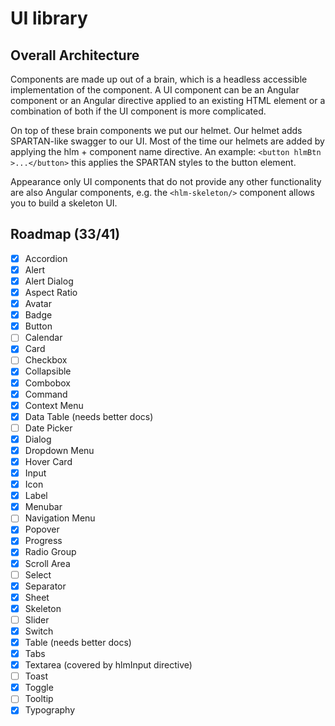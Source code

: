 # UI library

## Overall Architecture

Components are made up out of a brain, which is a headless accessible implementation
of the component. A UI component can be an Angular component or an Angular directive applied
to an existing HTML element or a combination of both if the UI component is more complicated.

On top of these brain components we put our helmet. Our helmet adds SPARTAN-like swagger to our UI.
Most of the time our helmets are added by applying the hlm + component name directive.
An example:
`<button hlmBtn >...</button>` this applies the SPARTAN styles to the button element.

Appearance only UI components that do not provide any other functionality are also
Angular components, e.g. the `<hlm-skeleton/>` component allows you to build a skeleton UI.

## Roadmap (33/41)

- [x] Accordion
- [x] Alert
- [x] Alert Dialog
- [x] Aspect Ratio
- [x] Avatar
- [x] Badge
- [x] Button
- [ ] Calendar
- [x] Card
- [ ] Checkbox
- [x] Collapsible
- [x] Combobox
- [x] Command
- [x] Context Menu
- [x] Data Table (needs better docs)
- [ ] Date Picker
- [x] Dialog
- [x] Dropdown Menu
- [x] Hover Card
- [x] Input
- [x] Icon
- [x] Label
- [x] Menubar
- [ ] Navigation Menu
- [x] Popover
- [x] Progress
- [x] Radio Group
- [x] Scroll Area
- [ ] Select
- [x] Separator
- [x] Sheet
- [x] Skeleton
- [ ] Slider
- [x] Switch
- [x] Table (needs better docs)
- [x] Tabs
- [x] Textarea (covered by hlmInput directive)
- [ ] Toast
- [x] Toggle
- [ ] Tooltip
- [x] Typography
